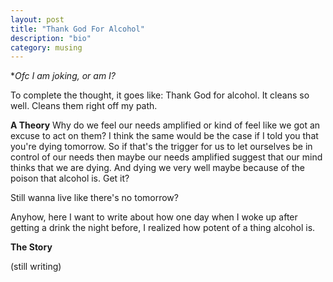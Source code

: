 ```yaml
---
layout: post
title: "Thank God For Alcohol"
description: "bio"
category: musing
---
```


**Ofc I am joking, or am I?*

To complete the thought, it goes like: Thank God for alcohol. It cleans so well. Cleans them right off my path. 

**A Theory**
Why do we feel our needs amplified or kind of feel like we got an excuse to act on them? I think the same would be the case if I told you that you're dying tomorrow. So if that's the trigger for us to let ourselves be in control of our needs then maybe our needs amplified suggest that our mind thinks that we are dying. And dying we very well maybe because of the poison that alcohol is. Get it?

Still wanna live like there's no tomorrow?

Anyhow, here I want to write about how one day when I woke up after getting a drink the night before, I realized how potent of a thing alcohol is. 

**The Story**

(still writing)
